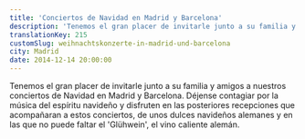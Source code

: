 ```yaml
---
title: 'Conciertos de Navidad en Madrid y Barcelona'
description: 'Tenemos el gran placer de invitarle junto a su familia y amigos a nuestros conciertos de Navidad en Madrid y Barcelona.'
translationKey: 215
customSlug: weihnachtskonzerte-in-madrid-und-barcelona
city: Madrid
date: 2014-12-14 20:00:00
---
```


Tenemos el gran placer de invitarle junto a su familia y amigos a nuestros conciertos de Navidad en Madrid y Barcelona. Déjense contagiar por la música del espíritu navideño y disfruten en las posteriores recepciones que acompañaran a estos conciertos, de unos dulces navideños alemanes y en las que no puede faltar el 'Glühwein', el vino caliente alemán.
